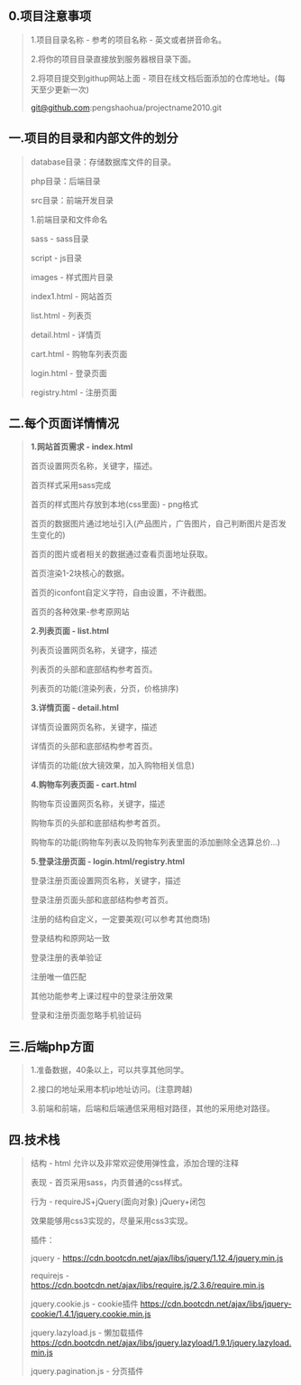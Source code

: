 ## 0.项目注意事项

>1.项目目录名称 - 参考的项目名称 - 英文或者拼音命名。
>
>2.将你的项目目录直接放到服务器根目录下面。
>
>2.将项目提交到githup网站上面 - 项目在线文档后面添加的仓库地址。(每天至少更新一次)
>
>git@github.com:pengshaohua/projectname2010.git



## 一.项目的目录和内部文件的划分

> database目录：存储数据库文件的目录。
>
> php目录：后端目录
>
> src目录：前端开发目录
>
> 1.前端目录和文件命名
>
> sass - sass目录
>
> script - js目录
>
> images - 样式图片目录
>
> index1.html  - 网站首页
>
> list.html - 列表页
>
> detail.html - 详情页
>
> cart.html - 购物车列表页面
>
> login.html - 登录页面
>
> registry.html  - 注册页面

## 二.每个页面详情情况

> **1.网站首页需求 - index.html**
>
> 首页设置网页名称，关键字，描述。
>
> 首页样式采用sass完成
>
> 首页的样式图片存放到本地(css里面) - png格式
>
> 首页的数据图片通过地址引入(产品图片，广告图片，自己判断图片是否发生变化的)
>
> 首页的图片或者相关的数据通过查看页面地址获取。
>
> 首页渲染1-2块核心的数据。
>
> 首页的iconfont自定义字符，自由设置，不许截图。
>
> 首页的各种效果-参考原网站
>
> **2.列表页面 - list.html**
>
> 列表页设置网页名称，关键字，描述
>
> 列表页的头部和底部结构参考首页。
>
> 列表页的功能(渲染列表，分页，价格排序)
>
> **3.详情页面 - detail.html**
>
> 详情页设置网页名称，关键字，描述
>
> 详情页的头部和底部结构参考首页。
>
> 详情页的功能(放大镜效果，加入购物相关信息)
>
> **4.购物车列表页面 - cart.html**
>
> 购物车页设置网页名称，关键字，描述
>
> 购物车页的头部和底部结构参考首页。
>
> 购物车的功能(购物车列表以及购物车列表里面的添加删除全选算总价...)
>
> **5.登录注册页面 - login.html/registry.html**
>
> 登录注册页面设置网页名称，关键字，描述
>
> 登录注册页面头部和底部结构参考首页。
>
> 注册的结构自定义，一定要美观(可以参考其他商场)
>
> 登录结构和原网站一致
>
> 登录注册的表单验证
>
> 注册唯一值匹配
>
> 其他功能参考上课过程中的登录注册效果
>
> 登录和注册页面忽略手机验证码
>



## 三.后端php方面

> 1.准备数据，40条以上，可以共享其他同学。
>
> 2.接口的地址采用本机ip地址访问。(注意跨越)
>
> 3.前端和前端，后端和后端通信采用相对路径，其他的采用绝对路径。



## 四.技术栈

> 结构 - html 允许以及非常欢迎使用弹性盒，添加合理的注释
>
> 表现 - 首页采用sass，内页普通的css样式。
>
> 行为 - requireJS+jQuery(面向对象)       jQuery+闭包
>
> 效果能够用css3实现的，尽量采用css3实现。
>
> 
>
> 插件：
>
> jquery - https://cdn.bootcdn.net/ajax/libs/jquery/1.12.4/jquery.min.js
>
> requirejs - https://cdn.bootcdn.net/ajax/libs/require.js/2.3.6/require.min.js
>
> jquery.cookie.js - cookie插件  https://cdn.bootcdn.net/ajax/libs/jquery-cookie/1.4.1/jquery.cookie.min.js
>
> jquery.lazyload.js - 懒加载插件  https://cdn.bootcdn.net/ajax/libs/jquery.lazyload/1.9.1/jquery.lazyload.min.js
>
> jquery.pagination.js - 分页插件 






